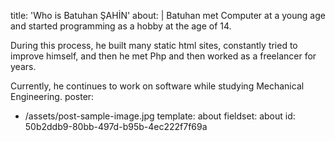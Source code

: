 title: 'Who is Batuhan ŞAHİN'
about: |
  Batuhan met Computer at a young age and started programming as a hobby at the age of 14. 
  
  During this process, he built many static html sites, constantly tried to improve himself, 
  and then he met Php and then worked as a freelancer for years.
  
  Currently, he continues to work on software while studying Mechanical Engineering.
poster:
  - /assets/post-sample-image.jpg
template: about
fieldset: about
id: 50b2ddb9-80bb-497d-b95b-4ec222f7f69a
